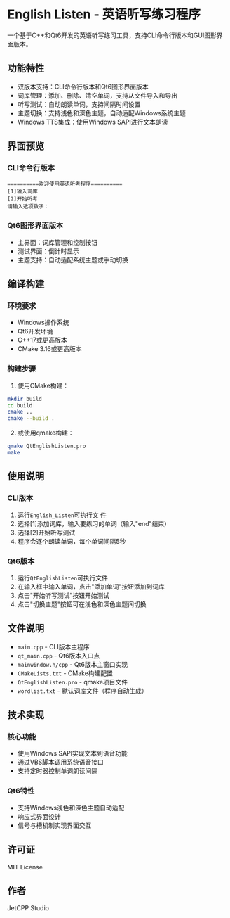 # English Listen - 英语听写练习程序

一个基于C++和Qt6开发的英语听写练习工具，支持CLI命令行版本和GUI图形界面版本。

## 功能特性

- 双版本支持：CLI命令行版本和Qt6图形界面版本
- 词库管理：添加、删除、清空单词，支持从文件导入和导出
- 听写测试：自动朗读单词，支持间隔时间设置
- 主题切换：支持浅色和深色主题，自动适配Windows系统主题
- Windows TTS集成：使用Windows SAPI进行文本朗读

## 界面预览

### CLI命令行版本
```
==========欢迎使用英语听考程序==========
[1]输入词库
[2]开始听考
请输入选项数字：
```

### Qt6图形界面版本
- 主界面：词库管理和控制按钮
- 测试界面：倒计时显示
- 主题支持：自动适配系统主题或手动切换

## 编译构建

### 环境要求
- Windows操作系统
- Qt6开发环境
- C++17或更高版本
- CMake 3.16或更高版本

### 构建步骤

1. 使用CMake构建：
```bash
mkdir build
cd build
cmake ..
cmake --build .
```

2. 或使用qmake构建：
```bash
qmake QtEnglishListen.pro
make
```

## 使用说明

### CLI版本
1. 运行`English_Listen`可执行文   件
2. 选择[1]添加词库，输入要练习的单词（输入"end"结束）
3. 选择[2]开始听写测试
4. 程序会逐个朗读单词，每个单词间隔5秒

### Qt6版本
1. 运行`QtEnglishListen`可执行文件
2. 在输入框中输入单词，点击"添加单词"按钮添加到词库
3. 点击"开始听写测试"按钮开始测试
4. 点击"切换主题"按钮可在浅色和深色主题间切换

## 文件说明

- `main.cpp` - CLI版本主程序
- `qt_main.cpp` - Qt6版本入口点
- `mainwindow.h/cpp` - Qt6版本主窗口实现
- `CMakeLists.txt` - CMake构建配置
- `QtEnglishListen.pro` - qmake项目文件
- `wordlist.txt` - 默认词库文件（程序自动生成）

## 技术实现

### 核心功能
- 使用Windows SAPI实现文本到语音功能
- 通过VBS脚本调用系统语音接口
- 支持定时器控制单词朗读间隔

### Qt6特性
- 支持Windows浅色和深色主题自动适配
- 响应式界面设计
- 信号与槽机制实现界面交互

## 许可证

MIT License

## 作者

JetCPP Studio